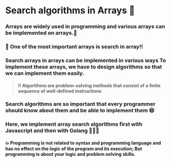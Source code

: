 # Search algorithms in Arrays 🔎

### Arrays are widely used in programming and various arrays can be implemented on arrays.📍

### 📌 One of the most important arrays is search in array!!

### Search arrays in arrays can be implemented in various ways To implement these arrays, we have to design algorithms so that we can implement them easily.

>#### ‼️ Algorithms are problem-solving methods that consist of a finite sequence of well-defined instructions

### Search algorithms are so important that every programmer should know about them and be able to implement them 😄

### Here, we implement array search algorithms first with Javascript and then with Golang 👩‍💻😃

#### 💥 Programming is not related to syntax and programming language and has no effect on the logic of the program and its execution; But programming is about your logic and problem solving skills.
